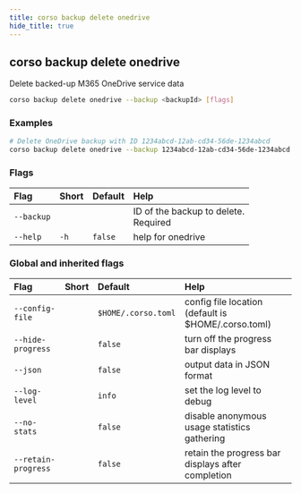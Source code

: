 ```yaml
---
title: corso backup delete onedrive
hide_title: true
---
```

## corso backup delete onedrive

Delete backed-up M365 OneDrive service data

```bash
corso backup delete onedrive --backup <backupId> [flags]
```

### Examples

```bash
# Delete OneDrive backup with ID 1234abcd-12ab-cd34-56de-1234abcd
corso backup delete onedrive --backup 1234abcd-12ab-cd34-56de-1234abcd
```

### Flags

|Flag|Short|Default|Help|
|:----|:-----|:-------|:----|
|`--backup`|||ID of the backup to delete. <div class='required'>Required</div>|
|`--help`|`-h`|`false`|help for onedrive|

### Global and inherited flags

|Flag|Short|Default|Help|
|:----|:-----|:-------|:----|
|`--config-file`||`$HOME/.corso.toml`|config file location (default is $HOME/.corso.toml)|
|`--hide-progress`||`false`|turn off the progress bar displays|
|`--json`||`false`|output data in JSON format|
|`--log-level`||`info`|set the log level to debug|info|warn|error|
|`--no-stats`||`false`|disable anonymous usage statistics gathering|
|`--retain-progress`||`false`|retain the progress bar displays after completion|
